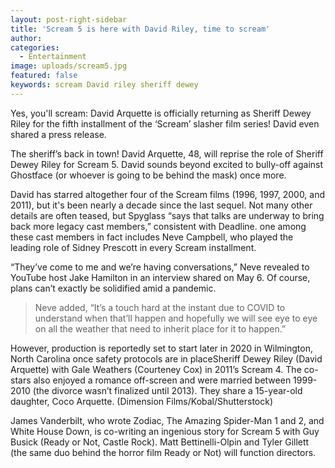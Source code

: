 ```yaml
---
layout: post-right-sidebar
title: 'Scream 5 is here with David Riley, time to scream'
author:
categories:
  - Entertainment
image: uploads/scream5.jpg
featured: false
keywords: scream David riley sheriff dewey
---
```


Yes, you'll scream: David Arquette is officially returning as Sheriff Dewey Riley for the fifth installment of the ‘Scream’ slasher film series\! David even shared a press release.

The sheriff’s back in town\! David Arquette, 48, will reprise the role of Sheriff Dewey Riley for Scream 5. David sounds beyond excited to bully-off against Ghostface (or whoever is going to be behind the mask) once more.

David has starred altogether four of the Scream films (1996, 1997, 2000, and 2011), but it's been nearly a decade since the last sequel. Not many other details are often teased, but Spyglass “says that talks are underway to bring back more legacy cast members,” consistent with Deadline. one among these cast members in fact includes Neve Campbell, who played the leading role of Sidney Prescott in every Scream installment.

“They’ve come to me and we’re having conversations,” Neve revealed to YouTube host Jake Hamilton in an interview shared on May 6. Of course, plans can’t exactly be solidified amid a pandemic.

> Neve added, “It’s a touch hard at the instant due to COVID to understand when that’ll happen and hopefully we will see eye to eye on all the weather that need to inherit place for it to happen.”

However, production is reportedly set to start later in 2020 in Wilmington, North Carolina once safety protocols are in placeSheriff Dewey Riley (David Arquette) with Gale Weathers (Courteney Cox) in 2011’s Scream 4. The co-stars also enjoyed a romance off-screen and were married between 1999-2010 (the divorce wasn’t finalized until 2013). They share a 15-year-old daughter, Coco Arquette. (Dimension Films/Kobal/Shutterstock)

James Vanderbilt, who wrote Zodiac, The Amazing Spider-Man 1 and 2, and White House Down, is co-writing an ingenious story for Scream 5 with Guy Busick (Ready or Not, Castle Rock). Matt Bettinelli-Olpin and Tyler Gillett (the same duo behind the horror film Ready or Not) will function directors.